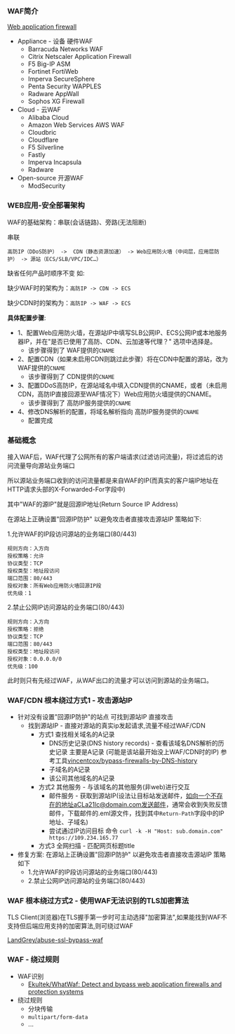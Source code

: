 ### WAF简介

[Web application firewall](https://en.wikipedia.org/wiki/Web_application_firewall)

* Appliance - 设备 硬件WAF
  * Barracuda Networks WAF
  * Citrix Netscaler Application Firewall
  * F5 Big-IP ASM
  * Fortinet FortiWeb
  * Imperva SecureSphere
  * Penta Security WAPPLES
  * Radware AppWall
  * Sophos XG Firewall
* Cloud - 云WAF
  * Alibaba Cloud
  * Amazon Web Services AWS WAF
  * Cloudbric
  * Cloudflare
  * F5 Silverline
  * Fastly
  * Imperva Incapsula
  * Radware
* Open-source 开源WAF
  * ModSecurity

### WEB应用-安全部署架构

WAF的基础架构：串联(会话链路)、旁路(无法阻断)

串联
```
高防IP（DDoS防护） ->  CDN（静态资源加速） -> Web应用防火墙（中间层，应用层防护） -> 源站（ECS/SLB/VPC/IDC…）
```

缺省任何产品时顺序不变 如:

缺少WAF时的架构为：`高防IP -> CDN -> ECS`

缺少CDN时的架构为：`高防IP -> WAF -> ECS`

**具体配置步骤**:
* 1、配置Web应用防火墙，在源站IP中填写SLB公网IP、ECS公网IP或本地服务器IP，并在"是否已使用了高防、CDN、云加速等代理？" 选项中选择是。
  * 该步骤得到了 WAF提供的`CNAME`
* 2、配置CDN（如果未启用CDN则跳过此步骤）将在CDN中配置的源站，改为WAF提供的`CNAME`
  * 该步骤得到了 CDN提供的`CNAME`
* 3、配置DDoS高防IP，在源站域名中填入CDN提供的CNAME，或者（未启用CDN，高防IP直接回源至WAF情况下）Web应用防火墙提供的CNAME。
  * 该步骤得到了 高防IP服务提供的`CNAME`
* 4、修改DNS解析的配置，将域名解析指向 高防IP服务提供的`CNAME`
  * 配置完成

### 基础概念

接入WAF后，WAF代理了公网所有的客户端请求(过滤访问流量)，将过滤后的访问流量导向源站业务端口

所以源站业务端口收到的访问流量都是来自WAF的IP(而真实的客户端IP地址在HTTP请求头部的X-Forwarded-For字段中)

其中"WAF的源IP"就是回源IP地址(Return Source IP Address)

在源站上正确设置"回源IP防护" 以避免攻击者直接攻击源站IP 策略如下:

1.允许WAF的IP段访问源站的业务端口(80/443)
```
规则方向：入方向
授权策略：允许
协议类型：TCP
授权类型：地址段访问
端口范围：80/443
授权对象：所有Web应用防火墙回源IP段
优先级：1
```

2.禁止公网IP访问源站的业务端口(80/443)
```
规则方向：入方向
授权策略：拒绝
协议类型：TCP
端口范围：80/443
授权类型：地址段访问
授权对象：0.0.0.0/0
优先级：100
```

此时则只有先经过WAF，从WAF出口的流量才可以访问到源站的业务端口。

### WAF/CDN 根本绕过方式1 - 攻击源站IP

* 针对没有设置"回源IP防护"的站点 可找到源站IP 直接攻击
  * 找到源站IP - 直接对源站的真实ip发起请求,流量不经过WAF/CDN
    * 方式1 查找相关域名的A记录
      * DNS历史记录(DNS history records) - 查看该域名DNS解析的历史记录 主要是A记录 (可能是该站最开始没上WAF/CDN时的IP) 参考工具[vincentcox/bypass-firewalls-by-DNS-history](https://github.com/vincentcox/bypass-firewalls-by-DNS-history)
      * 子域名的A记录
      * 该公司其他域名的A记录
    * 方式2 其他服务 - 与该域名的其他服务(非web)进行交互
      * 邮件服务 - 获取到源站IP(设法让目标站发送邮件，如向一个不存在的地址aCLa21lc@domain.com发送邮件，通常会收到失败反馈邮件，下载邮件的.eml源文件，找到其中`Return-Path`字段中的IP地址、子域名)
      * 尝试通过IP访问目标 命令 `curl -k -H "Host: sub.domain.com" https://109.234.165.77`
    * 方式3 全网扫描 - 匹配网页标题title
* 修复方案: 在源站上正确设置"回源IP防护" 以避免攻击者直接攻击源站IP 策略如下
  * 1.允许WAF的IP段访问源站的业务端口(80/443)
  * 2.禁止公网IP访问源站的业务端口(80/443)

### WAF 根本绕过方式2 - 使用WAF无法识别的TLS加密算法

TLS Client(浏览器)在TLS握手第一步时可主动选择"加密算法",如果能找到WAF不支持但后端应用支持的加密算法,则可绕过WAF

[LandGrey/abuse-ssl-bypass-waf](https://github.com/LandGrey/abuse-ssl-bypass-waf)

### WAF - 绕过规则

* WAF识别
  * [Ekultek/WhatWaf: Detect and bypass web application firewalls and protection systems](https://github.com/Ekultek/WhatWaf)
* 绕过规则
  * 分块传输
  * `multipart/form-data`
  * ...
